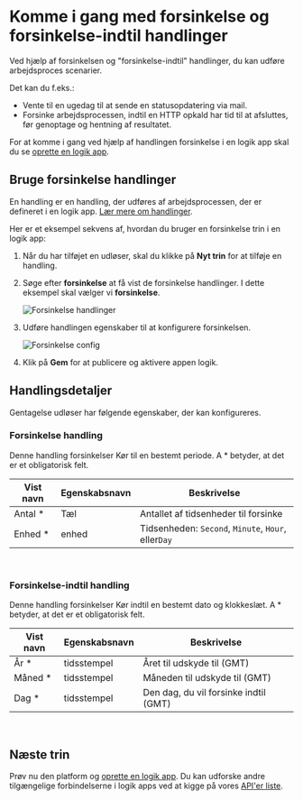 <properties
    pageTitle="Føje en forsinkelse i logik apps | Microsoft Azure"
    description="Oversigt over de forsinkelse og forsinkelse-indtil handlinger, og hvordan du bruger dem med en Azure logik app."
    services=""
    documentationCenter=""
    authors="jeffhollan"
    manager="erikre"
    editor=""
    tags="connectors"/>

<tags
   ms.service="logic-apps"
   ms.devlang="na"
   ms.topic="article"
   ms.tgt_pltfrm="na"
   ms.workload="na"
   ms.date="07/18/2016"
   ms.author="jehollan"/>

# <a name="get-started-with-the-delay-and-delay-until-actions"></a>Komme i gang med forsinkelse og forsinkelse-indtil handlinger

Ved hjælp af forsinkelsen og "forsinkelse-indtil" handlinger, du kan udføre arbejdsproces scenarier.

Det kan du f.eks.:

- Vente til en ugedag til at sende en statusopdatering via mail.
- Forsinke arbejdsprocessen, indtil en HTTP opkald har tid til at afsluttes, før genoptage og hentning af resultatet.

For at komme i gang ved hjælp af handlingen forsinkelse i en logik app skal du se [oprette en logik app](../app-service-logic/app-service-logic-create-a-logic-app.md).

## <a name="use-the-delay-actions"></a>Bruge forsinkelse handlinger

En handling er en handling, der udføres af arbejdsprocessen, der er defineret i en logik app. [Lær mere om handlinger](connectors-overview.md).

Her er et eksempel sekvens af, hvordan du bruger en forsinkelse trin i en logik app:

1. Når du har tilføjet en udløser, skal du klikke på **Nyt trin** for at tilføje en handling.
2. Søge efter **forsinkelse** at få vist de forsinkelse handlinger. I dette eksempel skal vælger vi **forsinkelse**.

    ![Forsinkelse handlinger](./media/connectors-native-delay/using-action-1.png)

3. Udføre handlingen egenskaber til at konfigurere forsinkelsen.

    ![Forsinkelse config](./media/connectors-native-delay/using-action-2.png)

4. Klik på **Gem** for at publicere og aktivere appen logik.


## <a name="action-details"></a>Handlingsdetaljer

Gentagelse udløser har følgende egenskaber, der kan konfigureres.

### <a name="delay-action"></a>Forsinkelse handling

Denne handling forsinkelser Kør til en bestemt periode.
A * betyder, at det er et obligatorisk felt.

|Vist navn|Egenskabsnavn|Beskrivelse|
|---|---|---|
|Antal *|Tæl|Antallet af tidsenheder til forsinke|
|Enhed *|enhed|Tidsenheden: `Second`, `Minute`, `Hour`, eller`Day`|
<br>

### <a name="delay-until-action"></a>Forsinkelse-indtil handling

Denne handling forsinkelser Kør indtil en bestemt dato og klokkeslæt.
A * betyder, at det er et obligatorisk felt.

|Vist navn|Egenskabsnavn|Beskrivelse|
|---|---|---|
|År *|tidsstempel|Året til udskyde til (GMT)|
|Måned *|tidsstempel|Måneden til udskyde til (GMT)|
|Dag *|tidsstempel|Den dag, du vil forsinke indtil (GMT)|
<br>


## <a name="next-steps"></a>Næste trin

Prøv nu den platform og [oprette en logik app](../app-service-logic/app-service-logic-create-a-logic-app.md). Du kan udforske andre tilgængelige forbindelserne i logik apps ved at kigge på vores [API'er liste](apis-list.md).
